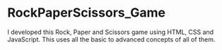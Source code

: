 # RockPaperScissors_Game
I developed this Rock, Paper and Scissors game using HTML, CSS and JavaScript. This uses all the basic to advanced concepts of all of them. 
